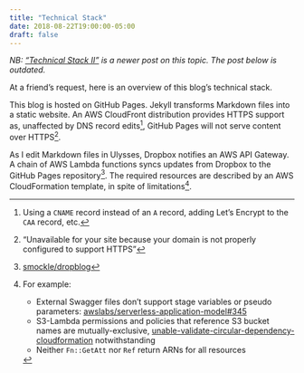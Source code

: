 ```yaml
---
title: "Technical Stack"
date: 2018-08-22T19:00:00-05:00
draft: false
---
```


_NB: [“Technical Stack II”](https://blog.smockle.com/2019/05/05/technical-stack-ii/) is a newer post on this topic. The post below is outdated._

At a friend’s request, here is an overview of this blog’s technical stack.

<!--more-->

This blog is hosted on GitHub Pages. Jekyll transforms Markdown files into a static website. An AWS CloudFront distribution provides HTTPS support as, unaffected by DNS record edits[^1], GitHub Pages will not serve content over HTTPS[^2].

As I edit Markdown files in Ulysses, Dropbox notifies an AWS API Gateway. A chain of AWS Lambda functions syncs updates from Dropbox to the GitHub Pages repository[^3]. The required resources are described by an AWS CloudFormation template, in spite of limitations[^4].

[^1]: Using a `CNAME` record instead of an `A` record, adding Let’s Encrypt to the `CAA` record, etc.

[^2]: “Unavailable for your site because your domain is not properly configured to support HTTPS”

[^3]: [smockle/dropblog][1]

[^4]: For example:
    * External Swagger files don’t support stage variables or pseudo parameters: [awslabs/serverless-application-model#345][2]
    * S3-Lambda permissions and policies that reference S3 bucket names are mutually-exclusive, [unable-validate-circular-dependency-cloudformation][3] notwithstanding
    * Neither `Fn::GetAtt` nor `Ref` return ARNs for all resources

[1]:	https://github.com/smockle/dropblog
[2]:	https://github.com/awslabs/serverless-application-model/issues/345
[3]:	https://aws.amazon.com/premiumsupport/knowledge-center/unable-validate-circular-dependency-cloudformation/